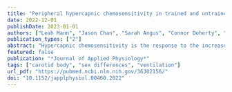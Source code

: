 ```yaml
---
title: "Peripheral hypercapnic chemosensitivity in trained and untrained females and males during exercise"
date: 2022-12-01
publishDate: 2023-01-01
authors: ["Leah Mann", "Jason Chan", "Sarah Angus", "Connor Doherty", "Benjamin Thompson", "Glen E. Foster", "Richard Hughson", "Paolo Dominelli"]
publication_types: ["2"]
abstract: "Hypercapnic chemosensitivity is the response to the increased partial pressure of carbon dioxide and results from central and peripheral chemosensor stimulation. The hypercapnic chemosensitivity of the peripheral chemoreceptors is potentially impacted by acute exercise, aerobic fitness, and sex. We sought to determine the peripheral chemoresponse to transient hypercapnia at rest and during exercise in males and females of various fitness. We hypothesized that 1) higher fitness participants would have lower hypercapnic chemosensitivity compared with those with lower fitness and 2) males would have a higher chemoresponse than females. Forty healthy participants (20 females) participated in one test day involving transient hypercapnic chemosensitivity testing and a maximal exercise test. Chemosensitivity testing involved two breaths of 10% CO2 repeated five times (45 s to 1 min between repeats) at rest and the first two stages of a maximal exercise test. There was no significant difference between higher and lower aerobic fitness groups, (mean difference 0.23 ± 0.22 rest; -0.07 ± 0.04 stage 1; 0.11 ± 0.17 stage 2 L/mmHg·min) during each stage (P = 0.472). However, we saw a significant increase in the hypercapnic response during stage 1 (0.98 ± 0.4 L/mmHg·min) compared with rest (0.79 ± 0.5 L/mmHg·min; P = 0.01). Finally, at 80 W, males had a higher chemoresponse compared with females, which persisted following body surface area correction (0.56 ± 0.2 vs. 0.42 ± 0.2 L/mmHg·min·m2, for females and males respectively (P = 0.038). Our findings suggest that sex, unlike aerobic fitness, influences peripheral hypercapnic chemosensitivity and that context (i.e., rest vs. exercise) is an important consideration.NEW & NOTEWORTHY The hypercapnic chemoresponse to transient CO2 showed an increase during acute physical activity; however, this response did not persist with further increases in intensity and was not different between participants of different aerobic fitness. Males and females show a differing response to CO2 during exercise when compared with an iso-V̇co2. Our results suggest that adaptations that lead to increased aerobic fitness do not impact the hypercapnic ventilatory response but there is an effect of sex."
featured: false
publication: "*Journal of Applied Physiology*"
tags: ["carotid body", "sex differences", "ventilation"]
url_pdf: "https://pubmed.ncbi.nlm.nih.gov/36302156/"
doi: "10.1152/japplphysiol.00460.2022"
---
```

